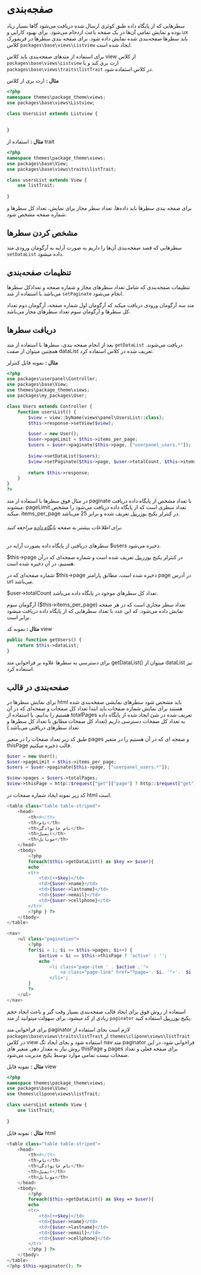 # صفجه‌بندی

سطرهایی که از پایگاه داده طبق کوئری ارسال شده دریافت می‌شود گاها بسیار زیاد بوده و نمایش تمامی آن‌‌ها در یک صفحه باعث ازدحام می‌شود. برای بهبود کارایی و ux باید سطرها صفحه‌بندی شده نمایش داده شود. برای صفحه بندی سطرها در فریمورک کلاس `packages\base\views\Listview` ایجاد شده است. 

برای استفاده از متدهای صفحه‌بندی‌ باید کلاس view از کلاس `packages\base\views\Listview` ارث بری کند و یا `packages\base\views\traits\listTrait` در کلاس استفاده شود.


**مثال :** ارث بری از کلاس
```php
<?php
namespace themes\package_theme\views;
use packages\base\views\Listview;

class UsersList extends Listview {
    
    
}
```

**مثال :** استفاده از trait
```php
<?php
namespace themes\package_theme\views;
use packages\base\View;
use packages\base\views\traits\listTrait;

class usersList extends View {
    use listTrait;
    
}
```

برای صفحه بندی سطرها باید داده‌ها، تعداد سطر مجاز برای نمایش، تعداد کل سطرها و شماره صفحه مشخص شود. 

## مشخص کردن سطرها
سطرهایی که قصد صفحه‌بندی آن‌ها را داریم به صورت آرایه به آرگومان ورودی متد `setDataList` داده میشود.

## تنظیمات صفحه‌بندی
تنظیمات صفحه‌بندی که شامل تعداد سطرهای مجاز و شماره صفحه و تعدادکل سطر‌ها می‌باشد با استفاده از متد `setPaginate` انجام می‌شود. 

متد سه آرگومان ورودی دریافت میکند که آرگومان اول شماره صفحه، آرگومان دوم تعداد کل سطرها و آرگومان سوم تعداد سطرهای مجاز می‌باشد.

## دریافت سطرها 
بعد از انجام صفحه بندی، سطرها با استفاده از متد `getDataList` دریافت می‌شوند. همچنین میتوان از صفت dataList تعریف شده در کلاس استفاده کرد.


**مثال :** نمونه فایل کنترلر
```php
<?php
use packages\userpanel\Controller;
use packages\base\View;
use themes\package_theme\views;
use packages\my_packages\User;

class Users extends Controller {
    function usersList() {
        $view = view::byName(views\panel\UsersList::class);
        $this->response->setView($view);

        $user = new User();
        $user->pageLimit = $this->items_per_page;
        $users = $user->paginate($this->page, ["userpanel_users.*"]);
    
        $view->setDataList($users);
        $view->setPaginate($this->page, $user->totalCount, $this->items_per_page);
        
        return $this->response;
    }
}
?>
```
در مثال فوق سطرها با استفاده از متد paginate با تعداد مشخص از پایگاه داده دریافت میشوند.
pageLimit تعداد سطری است که از پایگاه داده دریافت می‌شود را مشخص میکند. items_per_page در کنترلر پکیج [یوزرپنل](https://github.com/Jalno/userpanel) تعریف شده و برابر 25 می‌باشد.
###### برای اطلاعات بیشتر به صفحه [پایگاه داده](dbObject.md) مراجعه کنید.

سطرهای دریافتی از پایگاه داده بصورت آرایه در $users ذخیره می‌شود.

$this->page در کنترلر پکیج [یوزرپنل](https://github.com/Jalno/userpanel) تعریف شده است و شماره صفحه‌ای که درآن هستیم، در آن ذخیره شده است.

شماره صفحه‌ای که در $this->page ذخیره شده است، مطابق پارامتر page در آدرس url می‌باشد.

$user->totalCount تعداد کل سطرهای موجود در پایگاه داده می‌باشد.

آرگومان سوم ($this->items_per_page) تعداد سطر مجازی است که در هر صفحه نمایش داده می‌شود. که این عدد با تعداد سطرهایی که از پایگاه داده دریافت میشود برابر است.


**مثال :** نمونه کد view
```php
public function getUsers() {
    return $this->dataList;
}
```
برای دسترسی به سطرها علاوه بر فراخوانی متد getDataList() میتوان از dataList نیز استفاده کرد.


## صفحه‌بندی در قالب 
برای نمایش سطرها در html باید مشخص شود سطرهای نمایشی صفحه‌بندی شده هستند برای نمایش شماره صفحات باید ابتدا تعداد کل صفحات و صفحه‌ای که در آن هستیم را بدانیم. با استفاده از totalPages تعریف شده در شئ ایجاد شده از پایگاه داده به تعداد کل صفحات دسترسی داریم (تعداد کل صفحات مطابق با تعداد کل سطرها و تعداد سطرهای دریافتی می‌باشد.)

طبق کد زیر تعداد صفحات را در متغیر pages و صفحه ای که در آن هستیم را در متغیر thisPage قالب ذخیره میکنیم.
```php
$user = new User();
$user->pageLimit = $this->items_per_page;
$users = $user->paginate($this->page, ["userpanel_users.*"]);

$view->pages = $users->totalPages;
$view->thisPage = http::$request["get"]["page"] ? http::$request["get"]["page"] : 1;
```

کد زیر نمونه ایجاد شماره صفحات در html است. 

```php
<table class="table table-striped">
    <head>
        <th>#</th>
        <th>نام</th>
        <th>نام خانوادگی</th>
        <th>ایمیل</th>
        <th>موبایل</th>
    </head>
    <tbody>
        <?php
        foreach($this->getDataList() as $key => $user){
        echo `
        <tr>
            <td>{++$key}</td>
            <td>{$user->name}</td>
            <td>{$user->lastname}</td>
            <td>{$user->email}</td>
            <td>{$user->cellphone}</td>
        </tr>`
        <?php } ?>
    </tbody>
</table>

<nav>
    <ul class="pagination">
        <?php 
        for($i = 1; $i <= $this->pages; $i++) {
            $active = $i == $this->thisPage ? 'active' : '';
            echo '
                <li class="page-item ' . $active .'">
                    <a class="page-link" href="?page='. $i. '">'.  $i . '</a>
                </li>';
        }
        ?>
    </ul>
</nav>
```

استفاده از روش فوق برای ایجاد قالب صفحه‌بندی بسیار وقت گیر و باعث ایجاد حجم زیادی از کد میشود. برای سهولت میتوانید از متد `paginator` پکیج [یوزرپنل](https://github.com/Jalno/userpanel) استفاده کنید. 

برای فراخوانی متد paginator لازم است بجای استفاده از `packages\base\views\traits\listTrait` از `themes\clipone\views\listTrait` در کلاس view استفاده شود و بجای ایجاد تگ nav متد paginator فراخوانی شود. در این روش نیاز به مقدار دهی متغیر های thisPage و pages برای صفحه فعلی و تعداد صفحات نیست تمامی موارد توسط پکیج مدیریت می‌شود.

**مثال :** نمونه فایل view
```php
<?php
namespace themes\package_theme\views;
use packages\base\View;
use themes\clipone\views\listTrait;

class usersList extends View {
    use listTrait;
    
}
```

**مثال :** نمونه فایل html
```php
<table class="table table-striped">
    <head>
        <th>#</th>
        <th>نام</th>
        <th>نام خانوادگی</th>
        <th>ایمیل</th>
        <th>موبایل</th>
    </head>
    <tbody>
        <?php
        foreach($this->getDataList() as $key => $user){
        echo `
        <tr>
            <td>{++$key}</td>
            <td>{$user->name}</td>
            <td>{$user->lastname}</td>
            <td>{$user->email}</td>
            <td>{$user->cellphone}</td>
        </tr>`
        <?php } ?>
    </tbody>
</table>
<?php $this->paginator(); ?>
```
